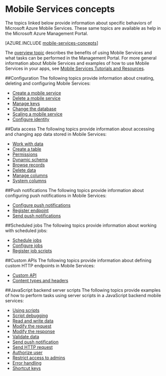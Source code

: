 <properties
	pageTitle="Mobile Services Concepts"
	description="Links to Mobile Services concepts topics found in the Help Drawer in the Azure portal."
	services="mobile-services"
	documentationCenter="na"
	authors="ggailey777"
	manager="dwrede"
	editor=""/>

<tags
	ms.service="mobile-services"
	ms.workload="mobile"
	ms.tgt_pltfrm="mobile-multiple"
	ms.devlang="na"
	ms.topic="article"
	ms.date="10/20/2015" 
	ms.author="glenga"/>

# Mobile Services concepts

The topics linked below provide information about specific behaviors of Microsoft Azure Mobile Services. These same topics are available as help in the Microsoft Azure Management Portal. 

[AZURE.INCLUDE [mobile-services-concepts](../../includes/mobile-services-concepts.md)]

The [overview topic](https://msdn.microsoft.com/en-us/library/azure/jj193167.aspx) describes the benefits of using Mobile Services and what tasks can be performed in the Management Portal. For more general information about Mobile Services and examples of how to use Mobile Services in your apps, see [Mobile Services Tutorials and Resources](https://azure.microsoft.com/en-us/documentation/services/mobile-services/). 

##Configuration
The following topics provide information about creating, deleting and configuring Mobile Services:

- [Create a mobile service](https://msdn.microsoft.com/library/azure/jj193169.aspx) 
- [Delete a mobile service](https://msdn.microsoft.com/library/azure/jj193173.aspx) 
- [Manage keys](https://msdn.microsoft.com/library/azure/jj193164.aspx) 
- [Change the database](https://msdn.microsoft.com/library/azure/jj193170.aspx) 
- [Scaling a mobile service](https://msdn.microsoft.com/library/azure/jj193178.aspx) 
- [Configure identity](https://msdn.microsoft.com/library/azure/jj591527.aspx) 

##Data access
The following topics provide information about accessing and changing app data stored in Mobile Services:

- [Work with data](https://msdn.microsoft.com/library/azure/jj631634.aspx) 
- [Create a table](https://msdn.microsoft.com/en-us/library/azure/jj193162.aspx) 
- [Permissions](https://msdn.microsoft.com/en-us/library/azure/jj193161.aspx) 
- [Dynamic schema](https://msdn.microsoft.com/en-us/library/azure/jj193175.aspx) 
- [Browse records](https://msdn.microsoft.com/en-us/library/azure/jj193171.aspx) 
- [Delete data](https://msdn.microsoft.com/en-us/library/azure/jj908633.aspx) 
- [Manage columns](https://msdn.microsoft.com/en-us/library/azure/jj193177.aspx) 
- [System columns](https://msdn.microsoft.com/en-us/library/azure/dn518225.aspx) 

##Push notifications
The following topics provide information about configuring push notifications in Mobile Services:

- [Configure push notifications](https://msdn.microsoft.com/en-us/library/azure/jj591526.aspx)
- [Register endpoint](https://msdn.microsoft.com/en-us/library/azure/dn771685.aspx) 
- [Send push notifications](https://msdn.microsoft.com/en-us/library/azure/jj631630.aspx)

##Scheduled jobs
The following topics provide information about working with scheduled jobs:

- [Schedule jobs]() 
- [Configure jobs]() 
- [Register job scripts]()

##Custom APIs
The following topics provide information about defining custom HTTP endpoints in Mobile Services:

- [Custom API]() 
- [Content types and headers]()

##JavaScript backend server scripts
The following topics provide examples of how to perform tasks using server scripts in a JavaScript backend mobile services:

- [Using scripts]()
- [Script debugging]()
- [Read and write data]() 
- [Modify the request]() 
- [Modify the response]() 
- [Validate data]() 
- [Send push notification]()  
- [Send HTTP request]() 
- [Authorize user]() 
- [Restrict access to admins]() 
- [Error handling]() 
- [Shortcut keys]() 



 




